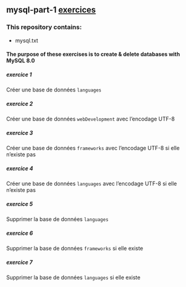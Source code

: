 ## mysql-part-1 [exercices](https://github.com/HedyKatherine/SQL/blob/master/partie1.md)

### This repository contains:
* mysql.txt

#### The purpose of these exercises is to create & delete databases with MySQL 8.0

##### exercice 1
Créer une base de données `languages`

##### exercice 2
Créer une base de données `webDevelopment` avec l’encodage UTF-8

##### exercice 3
Créer une base de données `frameworks` avec l’encodage UTF-8 si elle n’existe pas

##### exercice 4
Créer une base de données `languages` avec l’encodage UTF-8 si elle n’existe pas

##### exercice 5
Supprimer la base de données `languages`

##### exercice 6
Supprimer la base de données `frameworks` si elle existe

##### exercice 7
Supprimer la base de données `languages` si elle existe

